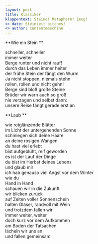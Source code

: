 ```yaml
---
layout: post
title: Klassiker
klappentext: Steine! Metaphern! Zeug!
<> date: Steinzeit bitches!
<> author: contentmaschine
---
```

 **Wie ein Stein **   

schneller, schneller  
immer weiter  
Berge runter und nicht rauf!  
durch das Leben immer heiter  
der frühe Stein der fängt den Wurm  
Ja nicht stoppen, niemals stehn  
rollen, rollen und nicht gehn!  
Berge sind bloß große Steine  
Brüder wir warn auch so groß  
nie verzagen und selbst dann:  
unsere Reise fängt gerade erst an    

 **Laub **  

wie rotglänzende Blätter  
im Licht der untergehenden Sonne  
schmiegen sich deine Haare  
an deine rosigen Wangen  
du hast viel erlebt  
bist aufgeblüht, reif geworden  
es ist der Lauf der Dinge  
du bist im Herbst deines Lebens  
und glaub mir  
ich hab genauso viel Angst vor dem Winter  
wie du  
Hand in Hand  
schauen wir in die Zukunft  
wir blicken zurück   
auf Zeiten voller Sonnenschein  
halten Gläser, randvoll mit Wein  
und trotzdem fallen wir  
immer weiter, weiter  
doch kurz vor dem Aufkommen  
am Boden der Tatsachen  
lächeln wir uns an  
und fallen gemeinsam    


